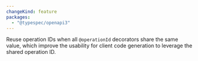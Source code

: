 ```yaml
---
changeKind: feature
packages:
  - "@typespec/openapi3"
---
```


Reuse operation IDs when all `@operationId` decorators share the same value, which improve the usability for client code generation to leverage the shared operation ID.
